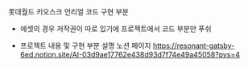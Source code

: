 롯데월드 키오스크 언리얼 코드 구현 부분

- 에셋의 경우 저작권이 따로 있기에 프로젝트에서 코드 부분만 푸쉬

- 프로젝트 내용 및 구현 부분 설명 노션 페이지 https://resonant-gatsby-6ed.notion.site/AI-03d9ae17762e438d93d7f74e49a45058?pvs=4

